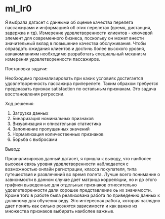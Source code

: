 # ml_lr0
Я выбрала датасет с данными об оценке качества перелета пассажирами и информацией об этих перелетах (время, дистанция, задержка и тд). Измерение удовлетворенности клиентов - ключевой элемент для современного бизнеса, поскольку он может внести значительный вклад в повышение качества обслуживания. Чтобы оправдать ожидания клиентов и достичь более высокого уровня, авиакомпаниям необходимо разработать специальный механизм измерения удовлетворенности пассажиров.


Постановка задачи:

Необходимо проанализировать при каких условиях достигается удовлетворенность пассажира приперелете. Таким обрахом требуется предсказать признак satisfaction по остальным признакам. Это задача восстановления регрессии.

Ход решения:

1. Загрузка данных 
2. Бинаризация номинальных признаков 
3. Визуализация и описательная статистика 
4. Заполнение пропущенных значений
5. Нормализация количественных признаков
6. Борьба с выбросами

Вывод:

Проанализировав данный датасет, я пришла к выводу, что наиболее высокая связь уровня удовлетворенности наблюдается с возможностью онлайн регистрации, класса покупателя, типа путешествия и развлечений во время полета. Лучше всего понимание о зависимости в данном случае дает матрица корреляции, но и до этого графики выведенные для отдельных признаков относительно удовлетворенности дали хорошее представление оь их значимости. Кроме того в работе была реализована работа по приведению данных к должному для обучения виду. Это интересная работа, которая наглядно дает понять как сильно рознятся зависимости и как важно из множества признаков выбирать наиболее важные.
